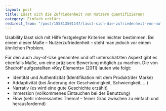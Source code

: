 ```yaml
---
layout: post
title: Lässt sich die Zufriedenheit von Nutzern quantifizieren?
category: Einfach erklärt
redirect_from: "/post/155813501147/lässt-sich-die-zufriedenheit-von-nutzern"
---
```


Usability lässt sich mit Hilfe festgelegter Kriterien leichter bestimmen. Bei einem dieser Maße – Nutzerzufriedenheit – steht man jedoch vor einem ähnlichen Problem.

Für den auch Joy-of-Use genannten und oft unterschätzten Aspekt gibt es ebenfalls Maße, um eine präzisere Bewertung möglich zu machen. Die von Shedroff aufgestellten »Key Elements« (2011) lauten wie folgt:

- Identität und Authentizität (Identifikation mit dem Produkt/der Marke)
- Addaptivität (bei Änderung der Geschwindigkeit, Schwierigkeit, ...)
- Narrativ (es wird eine gute Geschichte erzählt)
- Immersion (vollkommenes Eintauchen bei der Benutzung)
- Flow (sehr interessantes Thema! – feiner Grad zwischen zu einfach und herausfordernd)
